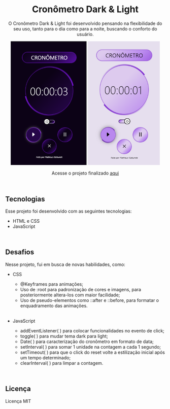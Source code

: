 <h1 align="center">Cronômetro Dark & Light</h1>

<p align="center">
O Cronômetro Dark & Light foi desenvolvido pensando na flexibilidade do seu uso, tanto para o dia como para a noite, buscando o conforto do usuário.  <br/>
</p>

<p align="center">
  <img alt="projeto cronometro modo dark" src=".github/previewdark.png" width="47.3%">
  <img alt="projeto cronometro modo light" src=".github/previewlight.png" width="45%">
</p>

<p align="center"> Acesse o projeto finalizado  <a href="https://matheus-klabunde.github.io/cronometro-dark-light/" target="_blank">aqui</a>
</p>
  
</br>

## Tecnologias

Esse projeto foi desenvolvido com as seguintes tecnologias:

- HTML e CSS
- JavaScript

</br>

## Desafios 

Nesse projeto, fui em busca de novas habilidades, como:

- CSS
  - @Keyframes para animações;
  - Uso de :root para padronização de cores e imagens, para posteriormente altera-los com maior facilidade;
  - Uso de pseudo-elementos como ::after e ::before, para formatar o enquadramento das animações.

  </br>

- JavaScript
  - addEventListener( ) para colocar funcionalidades no evento de click;
  - toggle( ) para mudar tema dark para light;
  - Date( ) para caracterização do cronômetro em formato de data;
  - setInterval( ) para somar 1 unidade na contagem a cada 1 segundo;
  - setTimeout( ) para que o click do reset volte a estilização inicial após um tempo determinado;
  - clearInterval( ) para limpar a contagem.

</br>

  ## Licença

  Licença MIT





